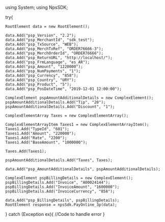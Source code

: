 using System;
using NpsSDK;

try{

    RootElement data = new RootElement();

    data.Add("psp_Version", "2.2");
    data.Add("psp_MerchantId", "sdk_test");
    data.Add("psp_TxSource", "WEB");
    data.Add("psp_MerchTxRef", "ORDER76666-3");
    data.Add("psp_MerchOrderId", "ORDER76666");
    data.Add("psp_ReturnURL", "http://localhost/");
    data.Add("psp_FrmLanguage", "es_AR");
    data.Add("psp_Amount", "1220000");
    data.Add("psp_NumPayments", "1");
    data.Add("psp_Currency", "858");
    data.Add("psp_Country", "URY");
    data.Add("psp_Product", "5");
    data.Add("psp_PosDateTime", "2019-12-01 12:00:00");

    ComplexElement pspAmountAdditionalDetails = new ComplexElement();
    pspAmountAdditionalDetails.Add("Tip", "20");
    pspAmountAdditionalDetails.Add("Discount", "1");

    ComplexElementArray Taxes = new ComplexElementArray();

    ComplexElementArrayItem Taxes1 = new ComplexElementArrayItem();
    Taxes1.Add("TypeId", "601");
    Taxes1.Add("Amount", "220000");
    Taxes1.Add("Rate", "2200");
    Taxes1.Add("BaseAmount", "1000000");

    Taxes.Add(Taxes1);

    pspAmountAdditionalDetails.Add("Taxes", Taxes);

    data.Add("psp_AmountAdditionalDetails", pspAmountAdditionalDetails);

    ComplexElement pspBillingDetails = new ComplexElement();
    pspBillingDetails.Add("Invoice", "A00024144");
    pspBillingDetails.Add("InvoiceAmount", "1600000");
    pspBillingDetails.Add("InvoiceCurrency", "858");

    data.Add("psp_BillingDetails", pspBillingDetails);
    RootElement response = npsSdk.PayOnline_3p(data);

}
catch (Exception ex){
    //Code to handle error
}

